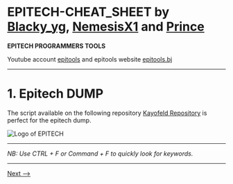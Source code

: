 
# EPITECH-CHEAT_SHEET by [Blacky_yg](https://github.com/blacky-yg), [NemesisX1](https://github.com/NemesisX1) and [Prince](https://github.com/CMasterp)

**EPITECH PROGRAMMERS TOOLS**

Youtube account [epitools]() and epitools website [epitools.bj]()

---
# 1. Epitech DUMP

The script available on the following repository [Kayofeld Repository](https://github.com/kayofeld/script-installation-ordinateur-epitech) is perfect for the epitech dump.

![Logo of EPITECH](https://upload.wikimedia.org/wikipedia/commons/2/2d/Epitech.png)

---

*NB: Use CTRL + F or Command + F to quickly look for keywords.*

---
[Next -->](https://github.com/epitools2024/EPITECH-CHEAT_SHEET/tree/master/II/BLIH)